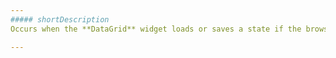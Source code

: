 ```yaml
---
##### shortDescription
Occurs when the **DataGrid** widget loads or saves a state if the browser does not support local storages for locally opened web pages.

---
```

